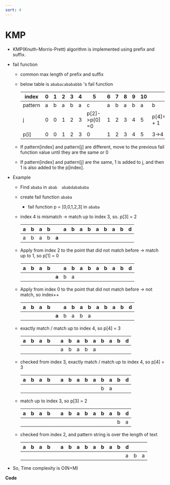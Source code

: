 ```yaml
---
sort: 4
---
```


# KMP

* KMP(Knuth-Morris-Prett) algorithm is implemented using prefix and suffix.

* fail function

  * common max length of prefix and suffix

  * below table is  `ababacabababbb` 's fail function

    | index   | 0    | 1    | 2    | 3    | 4    | 5             | 6    | 7    | 8    | 9    | 10   | 11               | 12           | 13   |
    | ------- | ---- | ---- | ---- | ---- | ---- | ------------- | ---- | ---- | ---- | ---- | ---- | ---------------- | ------------ | ---- |
    | pattern | a    | b    | a    | b    | a    | c             | a    | b    | a    | b    | a    | b                | b            | b    |
    | j       | 0    | 0    | 1    | 2    | 3    | p[2]->p[0] =0 | 1    | 2    | 3    | 4    | 5    | p[4]=3(same) + 1 | p[3]->p[1]=0 | 0    |
    | p[i]    | 0    | 0    | 1    | 2    | 3    | 0             | 1    | 2    | 3    | 4    | 5    | 3->4             | 0            | 0    |

    

  * If pattern[index] and pattern[j] are different, move to the previous fail function value until they are the same or 0
  
  * If pattern[index] and pattern[j] are the same, 1 is added to j, and then 1 is also added to the p[index].



* Example

  * Find `ababa`   in `abab  ababdabababa`
  * create fail function `ababa`
    * fail function p  = [0,0,1,2,3]  in `ababa `

  

  * index 4 is mismatch ->  match up to index 3,  so. p[3] = 2

    | a    | b    | a    | b    |       | a    | b    | a    | b    | a    | b    | a    | b    | d    |
    | ---- | ---- | ---- | ---- | ----- | ---- | ---- | ---- | ---- | ---- | ---- | ---- | ---- | ---- |
    | a    | b    | a    | b    | **a** |      |      |      |      |      |      |      |      |      |

  * Apply from index 2 to the point that did not match before -> match up to 1, so p[1] = 0

    | a    | b    | a    | b    |       | a    | b    | a    | b    | a    | b    | a    | b    | d    |
    | ---- | ---- | ---- | ---- | ----- | ---- | ---- | ---- | ---- | ---- | ---- | ---- | ---- | ---- |
    |      |      |      |      | **a** | b    | a    |      |      |      |      |      |      |      |

  * Apply from index 0 to the point that did not match before ->  not match, so index++

    | a    | b    | a    | b    |       | a    | b    | a    | b    | a    | b    | a    | b    | d    |
    | ---- | ---- | ---- | ---- | ----- | ---- | ---- | ---- | ---- | ---- | ---- | ---- | ---- | ---- |
    |      |      |      |      | **a** | b    | a    | b    | a    |      |      |      |      |      |

  * exactly match /  match up to index 4, so p[4] = 3

    | a    | b    | a    | b    |      | a    | b    | a    | b    | a    | b    | a    | b    | d    |
    | ---- | ---- | ---- | ---- | ---- | ---- | ---- | ---- | ---- | ---- | ---- | ---- | ---- | ---- |
    |      |      |      |      |      | a    | b    | a    | b    | a    |      |      |      |      |

  * checked from index 3, exactly match / match up to index 4, so p[4] = 3 

    | a    | b    | a    | b    |      | a    | b    | a    | b    | a    | b    | a    | b    | d    |
    | ---- | ---- | ---- | ---- | ---- | ---- | ---- | ---- | ---- | ---- | ---- | ---- | ---- | ---- |
    |      |      |      |      |      |      |      |      |      |      | b    | a    |      |      |

  * match up to index 3, so p[3] = 2

    | a    | b    | a    | b    |      | a    | b    | a    | b    | a    | b    | a    | b    | d    |
    | ---- | ---- | ---- | ---- | ---- | ---- | ---- | ---- | ---- | ---- | ---- | ---- | ---- | ---- |
    |      |      |      |      |      |      |      |      |      |      |      |      | b    | a    |

  * checked from index 2, and pattern string is over the length of text

    | a    | b    | a    | b    |      | a    | b    | a    | b    | a    | b    | a    | b    | d    |      |      |
    | ---- | ---- | ---- | ---- | ---- | ---- | ---- | ---- | ---- | ---- | ---- | ---- | ---- | ---- | ---- | ---- |
    |      |      |      |      |      |      |      |      |      |      |      |      |      | a    | b    | a    |



* So, Time complexity is O(N+M)





**Code**

```c++

```



